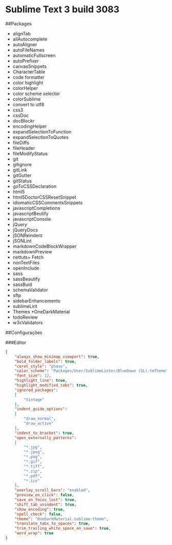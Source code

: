 Sublime Text 3 build 3083
=========================

##Packages

* alignTab
* allAutocomplete
* autoAligner
* autoFileNames
* automaticFullscreen
* autoPrefixer
* canvasSnippets
* CharacterTable
* code formatter
* color highlight
* colorHelper
* color scheme selector
* colorSublime
* convert to utf8
* css3
* cssDoc
* docBlockr
* encodingHelper
* expandSelectionToFunction
* expandSelectionToQuotes
* fileDiffs
* fileHeader
* fileModifyStatus
* git
* gitignore
* gitLink
* gitGutter
* gitStatus
* goToCSSDeclaration
* html5
* html5DoctorCSSResetSnippet
* idiomaticCSSCommentsSnippets
* javascriptCompletions
* javascriptBeutify
* javascriptConsole
* jQuery
* jQueryDocs
* jSONReindent
* jSONLint
* markdownCodeBlockWrapper
* markdownPreview
* nettuts+ Fetch
* nonTextFiles
* openInclude
* sass
* sassBeautify
* sassBuid
* schemaValidator
* sftp
* sidebarEnhancements
* sublimeLint
* Themes
	*OneDarkMaterial
* todoReview
* w3cValidators

##Configurações

###Editor

```json
{
    "always_show_minimap_viewport": true,
    "bold_folder_labels": true,
    "caret_style": "phase",
    "color_scheme": "Packages/User/SublimeLinter/BlueDawn (SL).tmTheme",
    "font_size": 12,
    "highlight_line": true,
    "highlight_modified_tabs": true,
    "ignored_packages":
    [
        "Vintage"
    ],
    "indent_guide_options":
    [
        "draw_normal",
        "draw_active"
    ],
    "indent_to_bracket": true,
    "open_externally_patterns":
    [
        "*.jpg",
        "*.jpeg",
        "*.png",
        "*.gif",
        "*.tiff",
        "*.zip",
        "*.pdf",
        "*.ico"
    ],
    "overlay_scroll_bars": "enabled",
    "preview_on_click": false,
    "save_on_focus_lost": true,
    "shift_tab_unindent": true,
    "show_encoding": true,
    "spell_check": false,
    "theme": "OneDarkMaterial.sublime-theme",
    "translate_tabs_to_spaces": true,
    "trim_trailing_white_space_on_save": true,
    "word_wrap": true
}
```
